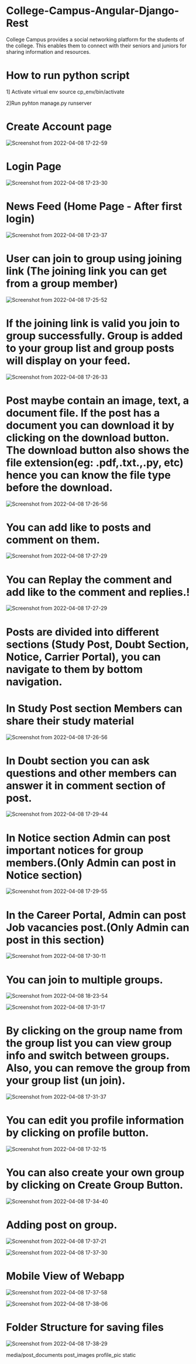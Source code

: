 # College-Campus-Angular-Django-Rest
College Campus provides a social networking platform for the students of the college. This enables them to connect with their seniors and juniors for sharing information and resources.


# How to run python script
1] Activate virtual env
source cp_env/bin/activate

2]Run
pyhton manage.py runserver



# Create Account page
![Screenshot from 2022-04-08 17-22-59](https://user-images.githubusercontent.com/92290647/162433625-166b96c5-5a1f-4f2e-b88a-8bae83cf7658.png)


# Login Page
![Screenshot from 2022-04-08 17-23-30](https://user-images.githubusercontent.com/92290647/162433693-bd907ea3-e573-4831-ae17-4855fb0945b7.png)



# News Feed (Home Page - After first login)
![Screenshot from 2022-04-08 17-23-37](https://user-images.githubusercontent.com/92290647/162433835-5f77f86e-5f14-4f88-8025-75f42f204909.png)


# User can join to group using joining link (The joining link you can get from a group member)
![Screenshot from 2022-04-08 17-25-52](https://user-images.githubusercontent.com/92290647/162434378-7557d7fa-05c8-4616-bdb9-0935d7d94858.png)



# If the joining link is valid you join to group successfully. Group is added to your group list and group posts will display on your feed.
![Screenshot from 2022-04-08 17-26-33](https://user-images.githubusercontent.com/92290647/162434969-8a842f85-4699-4020-acad-7915c354ba13.png)



# Post maybe contain an image, text, a document file. If the post has a document you can download it by clicking on the download button. The download button also shows the file extension(eg: .pdf,.txt.,.py, etc) hence you can know the file type before the download.
![Screenshot from 2022-04-08 17-26-56](https://user-images.githubusercontent.com/92290647/162436042-864a9dfc-9cc1-4b84-945b-b68a503b598f.png)



# You can add like to posts and comment on them.
![Screenshot from 2022-04-08 17-27-29](https://user-images.githubusercontent.com/92290647/162436395-f76f5d5e-6ec5-4953-b7fa-a6f9af09f661.png)



# You can Replay the comment and add like to the comment and replies.!
![Screenshot from 2022-04-08 17-27-29](https://user-images.githubusercontent.com/92290647/162442522-f577852f-71c7-4fcb-ad35-0049681d8933.png)




# Posts are divided into different sections (Study Post, Doubt Section, Notice, Carrier Portal), you can navigate to them by bottom navigation.
# In Study Post section Members can share their study material

![Screenshot from 2022-04-08 17-26-56](https://user-images.githubusercontent.com/92290647/162502466-12a7fcba-06af-47b9-ac7b-e3b39abfb6b1.png)


# In Doubt section you can ask questions and other members can answer it in comment section of post.
![Screenshot from 2022-04-08 17-29-44](https://user-images.githubusercontent.com/92290647/162437890-4ae9fd43-bb23-40c8-8171-f8b09b51badc.png)



# In Notice section Admin can post important notices for group members.(Only Admin can post in Notice section)
![Screenshot from 2022-04-08 17-29-55](https://user-images.githubusercontent.com/92290647/162437936-789e78fd-3f39-4eb2-99c4-8fb2043f8130.png)



# In the Career Portal, Admin can post Job vacancies post.(Only Admin can post in this section)
![Screenshot from 2022-04-08 17-30-11](https://user-images.githubusercontent.com/92290647/162437967-bb0108a2-e906-4c55-8a76-3dbdd4a8ee50.png)



# You can join to multiple groups.
![Screenshot from 2022-04-08 18-23-54](https://user-images.githubusercontent.com/92290647/162440076-e639ef4e-3552-44c0-b036-d168180da4b2.png)



![Screenshot from 2022-04-08 17-31-17](https://user-images.githubusercontent.com/92290647/162440243-94a890fe-49ae-4986-ae86-8690f4871593.png)


# By clicking on the group name from the group list you can view group info and switch between groups. Also, you can remove the group from your group list (un join).
![Screenshot from 2022-04-08 17-31-37](https://user-images.githubusercontent.com/92290647/162440932-e90514bd-e44a-4119-86bb-f4c0a851df81.png)



# You can edit you profile information by clicking on profile button.
![Screenshot from 2022-04-08 17-32-15](https://user-images.githubusercontent.com/92290647/162441006-fb95259f-a9b8-483a-bfa0-ae2cd0d8d7ed.png)



# You can also create your own group by clicking on Create Group Button.
![Screenshot from 2022-04-08 17-34-40](https://user-images.githubusercontent.com/92290647/162441136-a86d4fd3-4cba-4b84-baab-ce0685951929.png)




# Adding post on group.
![Screenshot from 2022-04-08 17-37-21](https://user-images.githubusercontent.com/92290647/162441297-6d1500bb-5fda-41ba-9a66-5e85eed18d1a.png)


![Screenshot from 2022-04-08 17-37-30](https://user-images.githubusercontent.com/92290647/162441418-09055f2b-62cb-4562-87cc-73ed97afdf75.png)


# Mobile View of Webapp
![Screenshot from 2022-04-08 17-37-58](https://user-images.githubusercontent.com/92290647/162441464-c38d5bd3-d2f2-4570-935d-4eba27240a2b.png)


![Screenshot from 2022-04-08 17-38-06](https://user-images.githubusercontent.com/92290647/162441596-9388fea1-1027-4193-89ed-65f0c20592c7.png)


# Folder Structure for saving files
![Screenshot from 2022-04-08 17-38-29](https://user-images.githubusercontent.com/92290647/162441757-e20c43c6-593a-4120-abb1-6ebaf3536527.png)


media/post_documents  post_images  profile_pic  static







